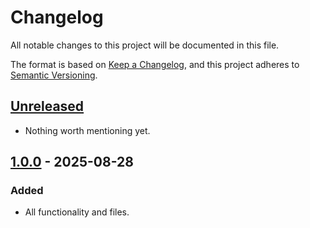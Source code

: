 # Changelog

All notable changes to this project will be documented in this file.

The format is based on [Keep a Changelog](https://keepachangelog.com/en/1.0.0/),
and this project adheres to [Semantic Versioning](https://semver.org/spec/v2.0.0.html).


## [Unreleased]

- Nothing worth mentioning yet.


## [1.0.0] - 2025-08-28

### Added

- All functionality and files.


[unreleased]: https://github.com/foundata/hugo-theme-dev/compare/v1.0.0...HEAD
[1.0.0]: https://github.com/foundata/hugo-theme-dev/releases/tag/v1.0.0

